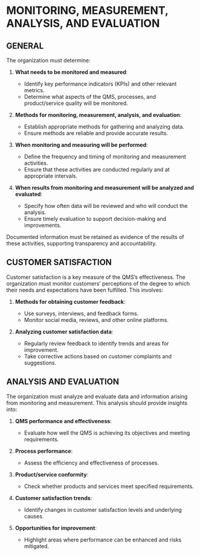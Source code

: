 # MONITORING, MEASUREMENT, ANALYSIS, AND EVALUATION

## GENERAL

The organization must determine:

1. **What needs to be monitored and measured**:

   - Identify key performance indicators (KPIs) and other relevant metrics.
   - Determine what aspects of the QMS, processes, and product/service quality will be monitored.

2. **Methods for monitoring, measurement, analysis, and evaluation**:

   - Establish appropriate methods for gathering and analyzing data.
   - Ensure methods are reliable and provide accurate results.

3. **When monitoring and measuring will be performed**:

   - Define the frequency and timing of monitoring and measurement activities.
   - Ensure that these activities are conducted regularly and at appropriate intervals.

4. **When results from monitoring and measurement will be analyzed and evaluated**:

   - Specify how often data will be reviewed and who will conduct the analysis.
   - Ensure timely evaluation to support decision-making and improvements.

Documented information must be retained as evidence of the results of these activities, supporting transparency and accountability.

## CUSTOMER SATISFACTION

Customer satisfaction is a key measure of the QMS’s effectiveness. The organization must monitor customers’ perceptions of the degree to which their needs and expectations have been fulfilled. This involves:

1. **Methods for obtaining customer feedback**:

   - Use surveys, interviews, and feedback forms.
   - Monitor social media, reviews, and other online platforms.

2. **Analyzing customer satisfaction data**:

   - Regularly review feedback to identify trends and areas for improvement.
   - Take corrective actions based on customer complaints and suggestions.

## ANALYSIS AND EVALUATION

The organization must analyze and evaluate data and information arising from monitoring and measurement. This analysis should provide insights into:

1. **QMS performance and effectiveness**:

   - Evaluate how well the QMS is achieving its objectives and meeting requirements.

2. **Process performance**:

   - Assess the efficiency and effectiveness of processes.

3. **Product/service conformity**:

   - Check whether products and services meet specified requirements.

4. **Customer satisfaction trends**:

   - Identify changes in customer satisfaction levels and underlying causes.

5. **Opportunities for improvement**:

   - Highlight areas where performance can be enhanced and risks mitigated.
